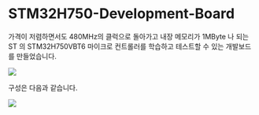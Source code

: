 # STM32H750-Development-Board
가격이 저렴하면서도 480MHz의 클럭으로 돌아가고 내장 메모리가 1MByte 나 되는 ST 의 STM32H750VBT6 마이크로 컨트롤러를 학습하고 테스트할 수 있는 개발보드를 만들었습니다.

![](https://github.com/uraetech/STM32H750-Development-Board/blob/master/Image/750vbt6-20200129.gif)

구성은 다음과 같습니다.

![](https://github.com/uraetech/STM32H750-Development-Board/blob/master/Image/map.gif)


